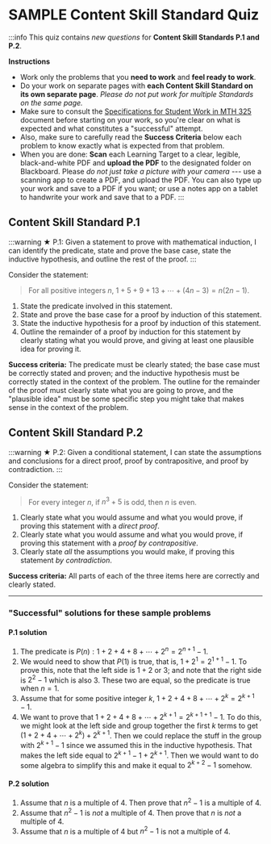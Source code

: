 # SAMPLE Content Skill Standard Quiz

:::info
This quiz contains *new questions* for **Content Skill Standards P.1 and P.2**.

**Instructions**

* Work only the problems that you **need to work** and **feel ready to work**. 
* Do your work on separate pages with **each Content Skill Standard on its own separate page**. *Please do not put work for multiple Standards on the same page.* 
* Make sure to consult the [Specifications for Student Work in MTH 325](https://hackmd.io/lD6oyEN5RdiUi_wdg-rkZg) document before starting on your work, so you're clear on what is expected and what constitutes a "successful" attempt. 
* Also, make sure to carefully read the **Success Criteria** below each problem to know exactly what is expected from that problem. 
* When you are done: **Scan** each Learning Target to a clear, legible, black-and-white PDF and **upload the PDF** to the designated folder on Blackboard. Please  *do not just take a picture with your camera* --- use a scanning app to create a PDF, and upload the PDF. You can also type up your work and save to a PDF if you want; or use a notes app on a tablet to handwrite your work and save that to a PDF. 
:::


## Content Skill Standard P.1 

:::warning
★ P.1: Given a statement to prove with mathematical induction, I can identify the predicate, state and prove the base case, state the inductive hypothesis, and outline the rest of the proof. 
:::

Consider the statement: 

>For all positive integers $n$, $1 + 5 + 9 + 13 + \cdots + (4n-3) = n(2n-1)$. 

1. State the predicate involved in this statement. 
2. State and prove the base case for a proof by induction of this statement. 
3. State the inductive hypothesis for a proof by induction of this statement. 
4. Outline the remainder of a proof by induction for this statement by clearly stating what you would prove, and giving at least one plausible idea for proving it. 

**Success criteria:** The predicate must be clearly stated; the base case must be correctly stated and proven; and the inductive hypothesis must be correctly stated in the context of the problem. The outline for the remainder of the proof must clearly state what you are going to prove, and the "plausible idea" must be some specific step you might take that makes sense in the context of the problem. 



## Content Skill Standard P.2

:::warning
★ P.2: Given a conditional statement, I can state the assumptions and conclusions for a direct proof, proof by contrapositive, and proof by contradiction. 
:::

Consider the statement: 

>For every integer $n$, if $n^3 + 5$ is odd, then $n$ is even. 

1. Clearly state what you would assume and what you would prove, if proving this statement with a *direct proof*. 
2. Clearly state what you would assume and what you would prove, if proving this statement with a *proof by contrapositive*.
3. Clearly state *all* the assumptions you would make, if proving this statement *by contradiction*. 

**Success criteria:** All parts of each of the three items here are correctly and clearly stated. 

---

### "Successful" solutions for these sample problems

#### P.1 solution

1. The predicate is $P(n): 1 + 2 + 4 + 8 + \cdots + 2^n = 2^{n+1} - 1$. 
2. We would need to show that $P(1)$ is true, that is, $1 + 2^1 = 2^{1+1} -1$. To prove this, note that the left side is $1 + 2$ or $3$; and note that the right side is $2^2 - 1$ which is also $3$. These two are equal, so the predicate is true when $n=1$. 
3. Assume that for some positive integer $k$, $1 + 2 + 4 + 8 + \cdots + 2^k = 2^{k+1} - 1$. 
4. We want to prove that $1 + 2 + 4 + 8 + \cdots + 2^{k+1} = 2^{k+1+1} - 1$. To do this, we might look at the left side and group together the first $k$ terms to get $(1 + 2 + 4 + \cdots + 2^k) + 2^{k+1}$. Then we could replace the stuff in the group with $2^{k+1} - 1$ since we assumed this in the inductive hypothesis. That makes the left side equal to $2^{k+1} -1 + 2^{k+1}$. Then we would want to do some algebra to simplify this and make it equal to $2^{k+2} - 1$ somehow. 


#### P.2 solution

1. Assume that $n$ is a multiple of $4$. Then prove that $n^2 - 1$ is a multiple of $4$. 
2. Assume that $n^2 - 1$ is *not* a multiple of $4$. Then prove that $n$ is *not* a multiple of $4$. 
3. Assume that $n$ is a multiple of $4$ but $n^2 - 1$ is not a multiple of $4$. 